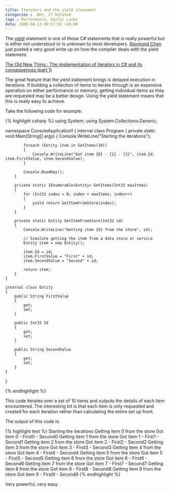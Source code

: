 ```yaml
---
title: Iterators and the yield statement
categories : .Net, IT Related
tags : Performance, Useful Links
date: 2008-08-13 09:57:55 +10:00
---
```


The [yield][0] statement is one of those C# statements that is really powerful but is either not understood or is unknown to most developers. [Raymond Chen][1] just posted a very good write up on how the compiler deals with the yield statement.

[The Old New Thing : The implementation of iterators in C# and its consequences (part 1)][2]

The great feature that the yield statement brings is delayed execution in iterations. If building a collection of items to iterate through is an expensive operation on either performance or memory, getting individual items as they are requested may be a better design. Using the yield statement means that this is really easy to achieve.

Take the following code for example:

{% highlight csharp %}
using System;
using System.Collections.Generic;
     
namespace ConsoleApplication1
{
    internal class Program
    {
        private static void Main(String[] args)
        {
            Console.WriteLine("Starting the iterations");
     
            foreach (Entity item in GetItems(10))
            {
                Console.WriteLine("Got item {0} - {1} - {2}", item.Id, item.FirstValue, item.SecondValue);
            }
     
            Console.ReadKey();
        }
     
        private static IEnumerable<Entity> GetItems(Int32 maxItems)
        {
            for (Int32 index = 0; index < maxItems; index++)
            {
                yield return GetItemFromStore(index);
            }
        }
     
        private static Entity GetItemFromStore(Int32 id)
        {
            Console.WriteLine("Getting item {0} from the store", id);
     
            // Simulate getting the item from a data store or service
            Entity item = new Entity();
     
            item.Id = id;
            item.FirstValue = "First" + id;
            item.SecondValue = "Second" + id;
     
            return item;
        }
    }
     
    internal class Entity
    {
        public String FirstValue
        {
            get;
            set;
        }
     
        public Int32 Id
        {
            get;
            set;
        }
     
        public String SecondValue
        {
            get;
            set;
        }
    }
}
    
{% endhighlight %}

This code iterates over a set of 10 items and outputs the details of each item encountered. The interesting bit is that each item is only requested and created for each iteration rather than calculating the entire set up front.

The output of this code is:

{% highlight text %}
Starting the iterations
Getting item 0 from the store
Got item 0 - First0 - Second0
Getting item 1 from the store
Got item 1 - First1 - Second1
Getting item 2 from the store
Got item 2 - First2 - Second2
Getting item 3 from the store
Got item 3 - First3 - Second3
Getting item 4 from the store
Got item 4 - First4 - Second4
Getting item 5 from the store
Got item 5 - First5 - Second5
Getting item 6 from the store
Got item 6 - First6 - Second6
Getting item 7 from the store
Got item 7 - First7 - Second7
Getting item 8 from the store
Got item 8 - First8 - Second8
Getting item 9 from the store
Got item 9 - First9 - Second9
{% endhighlight %}

Very powerful, very easy.

[0]: http://msdn.microsoft.com/en-us/library/9k7k7cf0(VS.80).aspx
[1]: http://blogs.msdn.com/oldnewthing/default.aspx
[2]: http://blogs.msdn.com/oldnewthing/archive/2008/08/12/8849519.aspx
